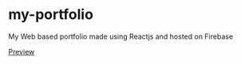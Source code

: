 # my-portfolio
My Web based portfolio made using Reactjs and hosted on Firebase

<a href="http://hamza-59.web.app/" target="_blank" rel="noopener noreferrer">Preview</a>
